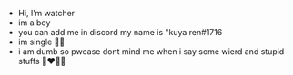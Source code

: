 - Hi, I’m watcher
- im a boy
- you can add me in discord my name is "kuya ren#1716
- im single 🤨🤨
- i am dumb so pwease dont mind me when i say some wierd and stupid stuffs 👨‍❤️‍💋‍👨 


<!---
watxherthedumbass/watxherthedumbass is a ✨ special ✨ repository because its `README.md` (this file) appears on your GitHub profile.
You can click the Preview link to take a look at your changes.
--->
